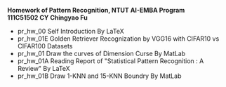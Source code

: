 **Homework of Pattern Recognition, NTUT AI-EMBA Program**  
**111C51502 CY Chingyao Fu**
- pr_hw_00  Self Introduction By LaTeX  
- pr_hw_01E Golden Retriever Recognization by VGG16 with CIFAR10 vs CIFAR100 Datasets  
- pr_hw_01  Draw the curves of Dimension Curse By MatLab  
- pr_hw_01A Reading Report of "Statistical Pattern Recognition : A Review" By LaTeX  
- pr_hw_01B Draw 1-KNN and 15-KNN Boundry By MatLab  
